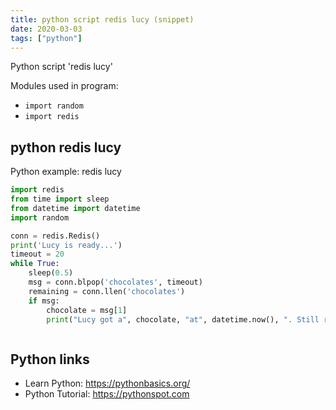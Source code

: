 ```yaml
---
title: python script redis lucy (snippet)
date: 2020-03-03
tags: ["python"]
---
```

Python script 'redis lucy'


Modules used in program: 
* `import random`
* `import redis`

## python redis lucy

Python example: redis lucy

```python
import redis
from time import sleep
from datetime import datetime
import random

conn = redis.Redis()
print('Lucy is ready...')
timeout = 20
while True:
    sleep(0.5)
    msg = conn.blpop('chocolates', timeout)
    remaining = conn.llen('chocolates')
    if msg:
        chocolate = msg[1]
        print("Lucy got a", chocolate, "at", datetime.now(), ". Still remaining", remaining, "pieces")



```

## Python links

- Learn Python: https://pythonbasics.org/
- Python Tutorial: https://pythonspot.com
